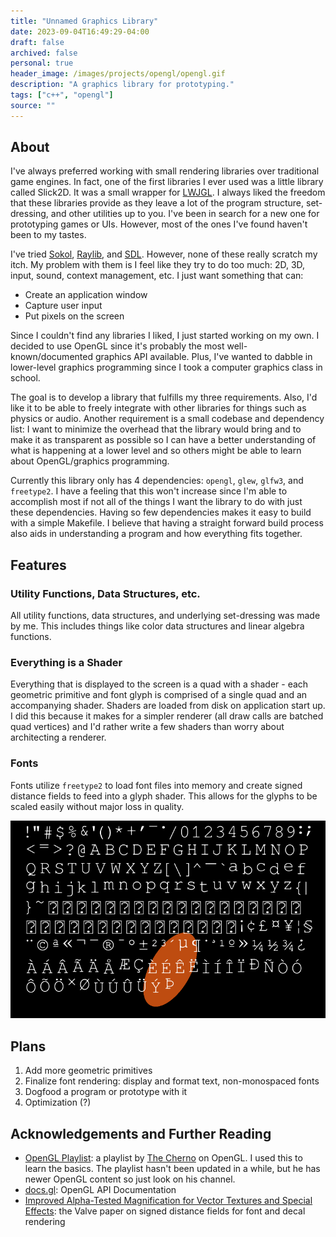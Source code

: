 ```yaml
---
title: "Unnamed Graphics Library"
date: 2023-09-04T16:49:29-04:00
draft: false
archived: false
personal: true
header_image: /images/projects/opengl/opengl.gif
description: "A graphics library for prototyping."
tags: ["c++", "opengl"]
source: ""
---
```


## About

I've always preferred working with small rendering libraries over traditional game engines. In fact, one of the first libraries I ever used was a little library called Slick2D. It was a small wrapper for [LWJGL](https://www.lwjgl.org/). I always liked the freedom that these libraries provide as they leave a lot of the program structure, set-dressing, and other utilities up to you. I've been in search for a new one for prototyping games or UIs. However, most of the ones I've found haven't been to my tastes.

I've tried [Sokol](https://github.com/floooh/sokol), [Raylib](https://www.raylib.com/), and [SDL](https://www.libsdl.org/). However, none of these really scratch my itch. My problem with them is I feel like they try to do too much: 2D, 3D, input, sound, context management, etc. I just want something that can:

 - Create an application window
 - Capture user input
 - Put pixels on the screen

Since I couldn't find any libraries I liked, I just started working on my own. I decided to use OpenGL since it's probably the most well-known/documented graphics API available. Plus, I've wanted to dabble in lower-level graphics programming since I took a computer graphics class in school. 

The goal is to develop a library that fulfills my three requirements. Also, I'd like it to be able to freely integrate with other libraries for things such as physics or audio. Another requirement is a small codebase and dependency list: I want to minimize the overhead that the library would bring and to make it as transparent as possible so I can have a better understanding of what is happening at a lower level and so others might be able to learn about OpenGL/graphics programming.

Currently this library only has 4 dependencies: `opengl`, `glew`, `glfw3`, and `freetype2`. I have a feeling that this won't increase since I'm able to accomplish most if not all of the things I want the library to do with just these dependencies. Having so few dependencies makes it easy to build with a simple Makefile. I believe that having a straight forward build process also aids in understanding a program and how everything fits together.

## Features

### Utility Functions, Data Structures, etc. 

All utility functions, data structures, and underlying set-dressing was made by me. This includes things like color data structures and linear algebra functions.

### Everything is a Shader

Everything that is displayed to the screen is a quad with a shader - each geometric primitive and font glyph is comprised of a single quad and an accompanying shader. Shaders are loaded from disk on application start up. I did this because it makes for a simpler renderer (all draw calls are batched quad vertices) and I'd rather write a few shaders than worry about architecting a renderer.

### Fonts

Fonts utilize `freetype2` to load font files into memory and create signed distance fields to feed into a glyph shader. This allows for the glyphs to be scaled easily without major loss in quality.

![Font atlas example](opengl.png "Signed distance field fonts atlas. These can be scaled very easily.")

## Plans

1. Add more geometric primitives
2. Finalize font rendering: display and format text, non-monospaced fonts
3. Dogfood a program or prototype with it
4. Optimization (?)

## Acknowledgements and Further Reading

 - [OpenGL Playlist](https://www.youtube.com/playlist?list=PLlrATfBNZ98foTJPJ_Ev03o2oq3-GGOS2): a playlist by [The Cherno](https://www.youtube.com/@TheCherno) on OpenGL. I used this to learn the basics. The playlist hasn't been updated in a while, but he has newer OpenGL content so just look on his channel.
 - [docs.gl](https://docs.gl/): OpenGL API Documentation
 - [Improved Alpha-Tested Magnification for Vector Textures and Special Effects](https://steamcdn-a.akamaihd.net/apps/valve/2007/SIGGRAPH2007_AlphaTestedMagnification.pdf): the Valve paper on signed distance fields for font and decal rendering
